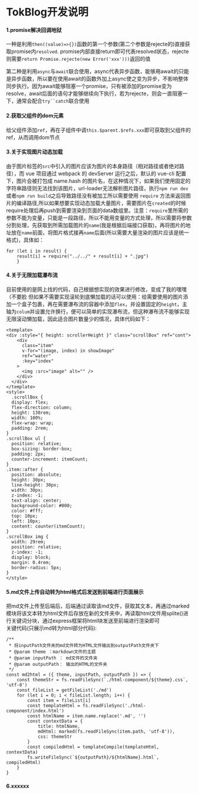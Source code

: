 # TokBlog开发说明

#### 1.promise解决回调地狱
一种是利用`then((value)=>{})`函数的第一个参数(第二个参数是rejecte的)直接获取promise内`resolved`.
promise内部直接return即可代表resolved状态，rejecte则需要`return Promise.rejecte(new Error('xxx')))`返回的值

第二种是利用`async`与`await`联合使用，async代表异步函数，能够用await的只能是异步函数，所以要在使用await的函数外加上async使之变为异步，不影响整体同步执行。因为await能够阻塞一个promise，只有被添加的promise变为resolve，await后面的语句才能够继续向下执行，若为rejecte，则会一直阻塞一下，通常会配合`try``catch`联合使用

#### 2.获取父组件的dom元素
给父组件添加`ref`，再在子组件中调`this.$parent.$refs.xxx`即可获取到父组件的ref，从而调用dom节点

#### 3.关于实现图片动态加载
由于图片标签的`src`中引入的图片应该为图片的本身路径（相对路径或者绝对路径），而 vue 项目通过 webpack 的 devServer 运行之后，默认的 vue-cli 配置下，图片会被打包成 name.hash 的图片名，在这种情况下，如果我们使用固定的 字符串路径则无法找到该图片，url-loader无法解析图片路径，执行`npm run dev`或者`npm run build`之后导致路径没有被加工所以需要使用 `require` 方法来返回图片的编译路径,所以如果想要实现动态加载大量图片，需要图片在`created`的时候require处理后再push到需要渲染到页面的data数组里。注意：`require`里所需的参数不能为变量，只能是一段路径，所以不能用变量的方式处理，所以需要将参数分割处理，先获取到所需加载图片的`name`(我是根据后端接口获取)，再将图片的地址放在`name`前面，将图片格式接再`name`后面(所以需要大量渲染的图片应该是统一格式)，具体如：
```
for (let i in result) {
    result[i] = require("../../" + result[i] + ".jpg")
    }
```

#### 4.关于无限加载瀑布流
目前使用的是网上找的代码，自己根据想实现的效果进行修改，变成了我的嘿嘿（不要脸
但如果不需要实现滚轮到底懒加载的话可以使用：给需要使用的图片添加一个盒子包裹，再在需要瀑布流的容器中添加`flex`，并设置固定的`height`，主轴为`colum`并设置允许换行，便可以简单的实现瀑布流，但这种瀑布流不能够实现无限滚动懒加载，因此适合图片数量少的情况，具体代码如下：
```
<template>
<div :style="{ height: scrollerHeight }" class="scrollBox" ref="cont">
    <div
      class="item"
      v-for="(image, index) in showImage"
      ref="water"
      :key="index"
    >
      <img :src="image" alt="" />
    </div>
  </div>
</template>
<style> 
  .scrollBox {
  display: flex;
  flex-direction: column;
  height: 130rem;
  width: 100%;
  flex-wrap: wrap;
  padding: 2rem;
}
.scrollBox ul {
  position: relative;
  box-sizing: border-box;
  padding: 2px;
  counter-increment: itemCount;
}
.item::after {
  position: absolute;
  height: 30px;
  line-height: 30px;
  width: 30px;
  z-index: -1;
  text-align: center;
  background-color: #000;
  color: #fff;
  top: 10px;
  left: 10px;
  content: counter(itemCount);
}
.scrollBox img {
  width: 29rem;
  position: relative;
  z-index: -1;
  display: block;
  margin: 0.4rem;
  border-radius: 5px;
}
</style> 
```
#### 5.md文件上传自动转为html格式后发送到前端进行页面展示
把md文件上传至后端后，后端通过读取该md文件，获取其文本，再通过marked模块将该文本转为html文件后存放在新的文件夹中，再读取html文件用splite()进行关键词分块，通过express框架将html块发送至前端进行渲染即可  
关键代码(只展示md转为html部分代码):  
```
/**
 * 将inputPath文件夹的md文件转为HTML文件输出到outputPath文件夹下
 * @param theme ：markdown文件的主题
 * @param inputPath ： md文件的文件夹
 * @param outputPath： 输出的HTML的文件夹
 */
const md2html = ({ theme, inputPath, outputPath }) => {
    const themeStr = fs.readFileSync(`./html-component/${theme}.css`, 'utf-8')
    const fileList = getFileList('./md')
    for (let i = 0; i < fileList.length; i++) {
        const item = fileList[i]
        const templateHtml = fs.readFileSync('./html-component/index.html')
        const htmlName = item.name.replace('.md', '')
        const contextData = {
            title: htmlName,
            mdHtml: marked(fs.readFileSync(item.path, 'utf-8')),
            css: themeStr
        }
        const compiledHtml = templateCompile(templateHtml, contextData)
        fs.writeFileSync(`${outputPath}/${htmlName}.html`, compiledHtml)
    }
}
```

#### 6.xxxxxx